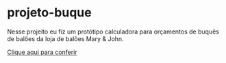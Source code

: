 # projeto-buque
Nesse projeito eu fiz um protótipo calculadora para orçamentos de buquês de balões da loja de balões Mary & John.

[Clique aqui para conferir](https://yagowill.github.io/projeto-buque/)
